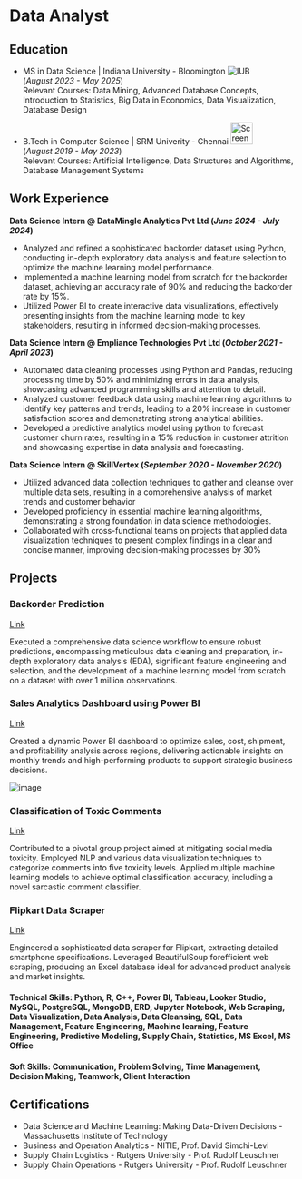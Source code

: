 # Data Analyst

## Education
- MS in Data Science | Indiana University - Bloomington ![IUB](https://github.com/user-attachments/assets/cd67404b-6851-451b-98e8-f367469dc7ca)  
(_August 2023 - May 2025_)  
Relevant Courses: Data Mining, Advanced Database Concepts, Introduction to Statistics, Big Data in Economics, Data Visualization, Database Design

- B.Tech in Computer Science | SRM Univerity - Chennai <img width="39" alt="Screenshot 2024-11-27 192708" src="https://github.com/user-attachments/assets/0554f908-3538-4723-8e9e-113e83a5042c">  
(_August 2019 - May 2023_)  
Relevant Courses: Artificial Intelligence, Data Structures and Algorithms, Database Management Systems

## Work Experience
**Data Science Intern @ DataMingle Analytics Pvt Ltd (_June 2024 - July 2024_)**
- Analyzed and refined a sophisticated backorder dataset using Python, conducting in-depth exploratory data analysis and feature selection to optimize the machine learning model performance.
- Implemented a machine learning model from scratch for the backorder dataset, achieving an accuracy rate of 90% and reducing the backorder rate by 15%.
- Utilized Power BI to create interactive data visualizations, effectively presenting insights from the machine learning model to key stakeholders, resulting in informed decision-making processes.


**Data Science Intern @ Empliance Technologies Pvt Ltd (_October 2021 - April 2023_)**
- Automated data cleaning processes using Python and Pandas, reducing processing time by 50% and minimizing errors in data analysis, showcasing advanced programming skills and attention to detail.
- Analyzed customer feedback data using machine learning algorithms to identify key patterns and trends, leading to a 20% increase in customer satisfaction scores and demonstrating strong analytical abilities.
- Developed a predictive analytics model using python to forecast customer churn rates, resulting in a 15% reduction in customer attrition and showcasing expertise in data analysis and forecasting.

**Data Science Intern @ SkillVertex (_September 2020 - November 2020_)**
- Utilized advanced data collection techniques to gather and cleanse over multiple data sets, resulting in a comprehensive analysis of market trends and customer behavior
- Developed proficiency in essential machine learning algorithms, demonstrating a strong foundation in data science methodologies.
- Collaborated with cross-functional teams on projects that applied data visualization techniques to present complex findings in a clear and concise manner, improving decision-making processes by 30%


## Projects
### Backorder Prediction
[Link](https://github.com/deeraj44/Backorder-Prediction)

Executed a comprehensive data science workflow to ensure robust predictions, encompassing meticulous data cleaning and preparation, in-depth exploratory data analysis (EDA), significant feature engineering and selection, and the development of a machine learning model from scratch on a dataset with over 1 million observations.

### Sales Analytics Dashboard using Power BI
[Link](https://github.com/deeraj44/Sales-Analytics-Dashboard-in-Power-BI)

Created a dynamic Power BI dashboard to optimize sales, cost, shipment, and profitability analysis across regions, delivering actionable insights on monthly trends and high-performing products to support strategic business decisions. 

  ![image](https://github.com/user-attachments/assets/cc861e3f-489d-4551-af39-c92a1fabf883)



### Classification of Toxic Comments
[Link](https://github.com/MDhopate/Data-Mining-Project)

Contributed to a pivotal group project aimed at mitigating social media toxicity. Employed NLP and various data visualization techniques to categorize comments into five toxicity levels. Applied multiple machine learning models to achieve optimal classification accuracy, including a novel sarcastic comment classifier.

### Flipkart Data Scraper
[Link](https://github.com/deeraj44/Flipkart-smartphone-data-scraper)

Engineered a sophisticated data scraper for Flipkart, extracting detailed smartphone specifications. Leveraged BeautifulSoup forefficient web scraping, producing an Excel database ideal for advanced product analysis and market insights.


#### Technical Skills: Python, R, C++, Power BI, Tableau, Looker Studio, MySQL, PostgreSQL, MongoDB, ERD, Jupyter Notebook, Web Scraping, Data Visualization, Data Analysis, Data Cleansing, SQL, Data Management, Feature Engineering, Machine learning, Feature Engineering, Predictive Modeling, Supply Chain, Statistics, MS Excel, MS Office

#### Soft Skills: Communication, Problem Solving, Time Management, Decision Making, Teamwork, Client Interaction

## Certifications
- Data Science and Machine Learning: Making Data-Driven Decisions - Massachusetts Institute of Technology
- Business and Operation Analytics - NITIE, Prof. David Simchi-Levi
- Supply Chain Logistics - Rutgers University - Prof. Rudolf Leuschner
- Supply Chain Operations - Rutgers University - Prof. Rudolf Leuschner
